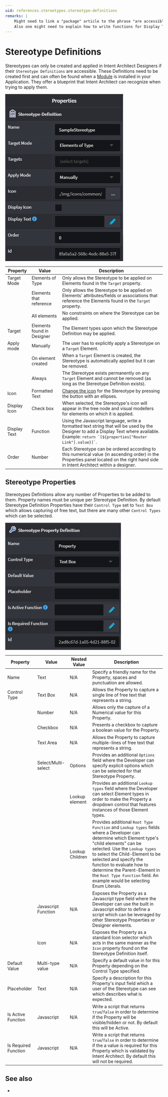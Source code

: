 ```yaml
---
uid: references.stereotypes.stereotype-definitions
remarks: |
    Might need to link a "package" article to the phrase "are accessible" to explain how to reference packages with stereotypes.
    Also one might need to explain how to write functions for Display Text fields.
---
```

# Stereotype Definitions

Stereotypes can only be created and applied in Intent Architect Designers if their `Stereotype Definitions` are accessible. These Definitions need to be created first and can often be found when a [Module](xref:references.modules) is installed in your Application. They offer a blueprint that Intent Architect can recognize when trying to apply them.

![How the base properties of Stereotype Definitions look like](images/stereotype-definition-base-properties.png)

| Property     | Value                      | Description                                                                                                                                                                                         |
|--------------|----------------------------|-----------------------------------------------------------------------------------------------------------------------------------------------------------------------------------------------------|
| Target Mode  | Elements of Type           | Only allows the Stereotype to be applied on Elements found in the `Target` property.                                                                                                                |
|              | Elements that reference    | Only allows the Stereotype to be applied on Elements' attributes/fields or associations that reference the Elements found in the `Target` property.                                                 |
|              | All elements               | No constraints on where the Stereotype can be applied.                                                                                                                                              |
| Target       | Elements found in Designer | The Element types upon which the Stereotype Definition may be applied.                                                                                                                              |
| Apply mode   | Manually                   | The user has to explicitly apply a Stereotype on a `Target` Element.                                                                                                                                |
|              | On element created         | When a `Target` Element is created, the Stereotype is automatically applied but it can be removed.                                                                                                  |
|              | Always                     | The Stereotype exists permanently on any `Target` Element and cannot be removed (as long as the Stereotype Definition exists).                                                                      |
| Icon         | Formatted Text             | [Change the icon](xref:how-to-guides.use-the-change-icon-dialogue) for the Stereotype by pressing the button with an ellipses.                                                                      |
| Display Icon | Check box                  | When selected, the Stereotype's icon will appear in the tree node and visual modellers for elements on which it is applied.                                                                         |
| Display Text | Function                   | Using the Javascript language, write a formatted text string that will be used by the Designer to add a Display Text where available. Example: `` return `[${properties["Router Link"].value}]` ``. |
| Order        | Number                     | Each Stereotype can be ordered according to this numerical value (in ascending order) in the Properties panel located on the right hand side in Intent Architect within a designer.                 |

## Stereotype Properties

Stereotypes Definitions allow any number of Properties to be added to them. Property names must be unique per Stereotype Definition. By default Stereotype Definition Properties have their `Control Type` set to `Text Box` which allows capturing of free text, but there are many other `Control Types` which can be selected.

![How the properties of Stereotype Definition Properties look like](images/stereotype-definition-property-properties.png)

| Property             | Value               | Nested Value    | Description                                                                                                                                                                                                                                                                                                                                                                          |
|----------------------|---------------------|-----------------|--------------------------------------------------------------------------------------------------------------------------------------------------------------------------------------------------------------------------------------------------------------------------------------------------------------------------------------------------------------------------------------|
| Name                 | Text                | N/A             | Specify a friendly name for the Property, spaces and punctuation are allowed.                                                                                                                                                                                                                                                                                                        |
| Control Type         | Text Box            | N/A             | Allows the Property to capture a single line of free text that represents a string.                                                                                                                                                                                                                                                                                                  |
|                      | Number              | N/A             | Allows only the capture of a Numerical value for this Property.                                                                                                                                                                                                                                                                                                                      |
|                      | Checkbox            | N/A             | Presents a checkbox to capture a boolean value for the Property.                                                                                                                                                                                                                                                                                                                     |
|                      | Text Area           | N/A             | Allows the Property to capture multiple-lines of free text that represents a string.                                                                                                                                                                                                                                                                                                 |
|                      | Select/Multi-select | Options         | Provides an additional `Options` field where the Developer can specify explicit options which can be selected for that Stereotype Property.                                                                                                                                                                                                                                          |
|                      |                     | Lookup element  | Provides an additional `Lookup types` field where the Developer can select Element types in order to make the Property a dropdown control that features instances of those Element types.                                                                                                                                                                                            |
|                      |                     | Lookup Children | Provides additional `Root Type Function` and `Lookup types` fields where a Developer can determine which Element type's "child elements" can be selected. Use the `Lookup types` to select the Child-Element to be selected and specify the function to evaluate how to determine the Parent-Element in the `Root Type Function` field. An example would be selecting Enum Literals. |
|                      | Javascript Function | N/A             | Exposes the Property as a Javascript type field where the Developer can use the built in Javascript editor to define a script which can be leveraged by other Stereotype Properties or Designer elements.                                                                                                                                                                            |
|                      | Icon                | N/A             | Exposes the Property as a standard Icon selector which acts in the same manner as the `Icon` property found on the Stereotype Definition itself.                                                                                                                                                                                                                                     |
| Default Value        | Multi-type value    | N/A             | Specify a default value in for this Property depending on the Control Type specified.                                                                                                                                                                                                                                                                                                |
| Placeholder          | Text                | N/A             | Specify a description for this Property's input field which a user of the Stereotype can see which describes what is expected.                                                                                                                                                                                                                                                       |
| Is Active Function   | Javascript          | N/A             | Write a script that returns `true`/`false` in order to determine if the Property will be visible/hidden or not. By default this will be Active.                                                                                                                                                                                                                                      |
| Is Required Function | Javascript          | N/A             | Write a script that returns `true`/`false` in order to determine if the a value is required for this Property which is validated by Intent Architect. By default this will not be required.                                                                                                                                                                                          |

## See also

* [](xref:how-to-guides.use-stereotypes)